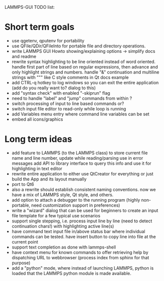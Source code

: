 LAMMPS-GUI TODO list:

# Short term goals

- use qgetenv, qputenv for portability
- use QFile/QDir/QFileInto for portable file and directory operations.
- write LAMMPS GUI Howto showing/explaining options -> simplify docs and readme
- rewrite syntax highlighting to be line oriented instead of word oriented.
  handle first part of line based on regular expressions, then advance and only highlight strings and numbers.
  handle "&" continuation and multiline strings with """ like C style comments in Qt docs example
- add CTRL-q hotkey to log windows so you can exit the entire application (add do you really want to? dialog to this)
- add "syntax check" with enabled "-skiprun" flag
- need to handle "label" and "jump" commands from within ?
- switch processing of input to line based commands or?
- switch input file editor to read-only while loop is running
- add Variables menu entry where command line variables can be set
- embed all icons/graphics

# Long term ideas
- add feature to LAMMPS (to the LAMMPS class) to store current file name and line number, update while reading/parsing
  use in error messages
  add API to library interface to query this info and use it for highlighting in text editor
- rewrite entire application to either use QtCreator for everything or just build the App and its layout manually
- port to Qt6
- also a rewrite should establish consistent naming conventions. now we have a mix of LAMMPS style, Qt style, and others.
- add option to attach a debugger to the running program (highly non-portable, need customization support in preferences)
- write a "wizard" dialog that can be used for beginners to create an input file template for a few typical use scenarios
- support single stepping, i.e. process input line by line (need to detect continuation chars!) with highlighting active line(s)
- have command text input file in/above status bar where individual commands can be tested. have insert button to copy line into file at the current point
- support text completion as done with lammps-shell
- have context menu for known commands to offer retrieving help by dispatching URL to webbrowser (process index from sphinx for that purpose)
- add a "python" mode, where instead of launching LAMMPS, python is loaded that the LAMMPS python module is made available.
